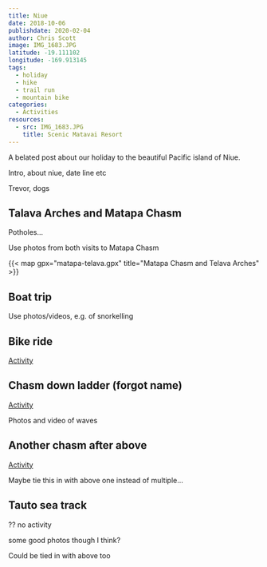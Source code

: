```yaml
---
title: Niue
date: 2018-10-06
publishdate: 2020-02-04
author: Chris Scott
image: IMG_1683.JPG
latitude: -19.111102
longitude: -169.913145
tags:
  - holiday
  - hike
  - trail run
  - mountain bike
categories:
  - Activities
resources:
  - src: IMG_1683.JPG
    title: Scenic Matavai Resort
---
```


A belated post about our holiday to the beautiful Pacific island of Niue.

Intro, about niue, date line etc

Trevor, dogs

## Talava Arches and Matapa Chasm

Potholes...

Use photos from both visits to Matapa Chasm

{{< map gpx="matapa-telava.gpx" title="Matapa Chasm and Telava Arches" >}}

## Boat trip

Use photos/videos, e.g. of snorkelling

## Bike ride

[Activity](https://connect.garmin.com/modern/activity/3075754921)

## Chasm down ladder (forgot name)

[Activity](https://connect.garmin.com/modern/activity/3080596267)

Photos and video of waves

## Another chasm after above

[Activity](https://connect.garmin.com/modern/activity/3080596590)

Maybe tie this in with above one instead of multiple...

## Tauto sea track

?? no activity

some good photos though I think?

Could be tied in with above too




